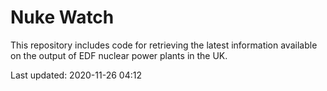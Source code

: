 # Nuke Watch

This repository includes code for retrieving the latest information available on the output of EDF nuclear power plants in the UK.

Last updated: 2020-11-26 04:12